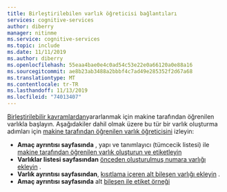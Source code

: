 ```yaml
---
title: Birleştirilebilen varlık öğreticisi bağlantıları
services: cognitive-services
author: diberry
manager: nitinme
ms.service: cognitive-services
ms.topic: include
ms.date: 11/11/2019
ms.author: diberry
ms.openlocfilehash: 55eaa4bae0e4c0ad54c53e22e0a66120a0e88a16
ms.sourcegitcommit: ae8b23ab3488a2bbbf4c7ad49e285352f2d67a68
ms.translationtype: MT
ms.contentlocale: tr-TR
ms.lasthandoff: 11/13/2019
ms.locfileid: "74013407"
---
```

[Birleştirilebilir kavramlardan](../luis-concept-model.md#v3-authoring-model-decomposition)yararlanmak için makine tarafından öğrenilen varlıkla başlayın. Aşağıdakiler dahil olmak üzere bu tür bir varlık oluşturma adımları için [makine tarafından öğrenilen varlık öğreticisini](../tutorial-machine-learned-entity.md) izleyin:

* **Amaç ayrıntısı sayfasında** , yapı ve tanımlayıcı (tümcecik listesi) ile [makine tarafından öğrenilen varlık oluşturun ve etiketleyin](../tutorial-machine-learned-entity.md#label-text-as-entities-in-example-utterances)
* **Varlıklar listesi sayfasından** [önceden oluşturulmuş numara varlığı ekleyin](../tutorial-machine-learned-entity.md#add-prebuilt-number-to-app-to-help-extract-data) .
* **Varlık ayrıntısı sayfasından**, [kısıtlama içeren alt bileşen varlığı ekleyin](../tutorial-machine-learned-entity.md#create-subcomponent-entity-with-constraint-to-help-extract-data) .
* **Amaç ayrıntısı sayfasında** alt [bileşen ile etiket örneği](../tutorial-machine-learned-entity.md#label-example-utterance-with-subcomponent-for-quantity-to-teach-luis-about-the-entity)